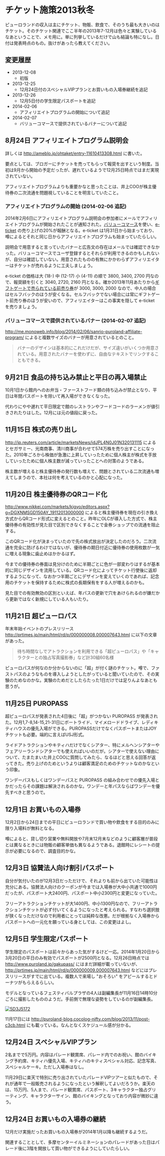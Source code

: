 ﻿# チケット施策2013秋冬

ピューロランドの収入は主にチケット、物販、飲食で、そのうち最も大きいのはチケット。そのチケット関連でここ半年の2013年7-12月は色々と実験しているなあということで、メモ用に。単に列挙しているだけで山も結論も特になし。日付は発表時点のもの。抜けがあったら教えてください。

## 変更履歴

* 2013-12-08
    * 初版
* 2013-12-25
    * 12月24日付のスペシャルVIPプランとお買いもの入場券継続を追記
* 2013-12-26
    * 12月5日付の学生限定パスポートを追記
* 2014-02-06
    * アフィリエイトプログラムの開始について追記
* 2014-02-07
    * バリューコマースで提供されているバナーについて追記

## 8月24日 アフィリエイトプログラム説明会

詳しくは <http://ameblo.jp/ohtaket/entry-11610413308.html> に書いた。

要点としては、ブロガーにチケットを売ってもらって報奨を出すという制度。当初は9月から開始の予定だったが、遅れているようで12月25日時点ではまだ実現されていない。

アフィリエイトプログラムよりも重要かなと思ったことは、井上COOが株主優待券の二次流通を問題視していることを明言していたこと。

### アフィリエイトプログラムの開始 (2014-02-06 追記)

2014年2月6日にアフィリエイトプログラム説明会の参加者にメールでアフィリエイトプログラムが開始されたことが通知された。[バリューコマース](http://www.valuecommerce.ne.jp/)を使い、[e-ticket](http://www.puroland.jp/eticket/) の売り上げの20%が報酬となる。e-ticket は1月31日から始まっており、噂によるとそれと同じ日からアフィリエイトプログラムも始まっていたらしい。

説明会で用意すると言っていたバナーと広告文の存在はメールでは確認できなかった。バリューコマースでユーザ登録するとそれらが利用できるのかもしれないが、自分は確認していない。用意されたものの有無にかかわらずアフィリエイターはチケットが売れるように工夫しましょう。

e-ticket の価格は大 (18-) 中 (12-17) 小 (4-11) の順で 3800, 3400, 2700 円なので、報奨額を引くと 3040, 2720, 2160 円となる。確か2013年11月あたりから[ギフトゲートで売られている前売り券](http://sanrio.cocolog-nifty.com/shop/2014/01/spl-2384.html)が 3000, 3000, 2000 なので、中人の場合はセルフバックのほうが安くなる。セルフバックでない場合には常にギフトゲート前売り券のほうが安いので、アフィリエイターはこの事実を隠して e-ticket を売りましょう。

### バリューコマースで提供されているバナー (2014-02-07 追記)

<http://me.monoweb.info/blog/2014/02/06/sanrio-puroland-affiliate-program/> によると複数サイズのバナーが用意されているとのこと。

> バナーのデザインは基本的にこれだけだが、サイズ違いがいくつか用意されている。用意されたバナーを使わずに、自由なテキストでリンクすることもできる。

## 9月21日 食品の持ち込み禁止と平日の再入場禁止

10月1日から館内へのお弁当・ファーストフード類の持ち込みが禁止となり、平日は年間パスポートを除いて再入場ができなくなった。

代わりにやや遅れて平日限定で館のレストランやフードコードのラーメンが値引きされたりはした。12月には元の値段に戻った。

## 11月15日 株式の売り出し

<http://jp.reuters.com/article/marketsNews/idJPL4N0J01N320131115> によるとセガサミー、光南商事、清川商事が合わせて574万株を売り出すことになった。2010年ごろから株価が急激に上昇していったために個人株主が株式を手放していったために個人株主数が減っていったことへの対策のようである。

株主数が増えると株主優待券の発行数も増えて、問題とされている二次流通も増えてしまうので、本社は何を考えているのかと心配になった。

## 11月20日 株主優待券のQRコード化

<http://www.nikkei.com/markets/kigyo/editors.aspx?g=DGXNMSGD150AY_19112013000000> によると株主優待券を現在の引き換え方式からQRコード形式に変えるとのこと。昨年にOLCが導入した方式で、株主優待券の有効性が見た目で区別できなくすることで金券ショップでの流通を阻止する。

このQRコード化が決まっていたので先の株式放出が決定したのだろう。二次流通を完全に防げるわけではないが、優待券の期日付近に優待券の使用枚数が一気に増える現象に歯止めはかかるはず。

今までの優待券の券面は見分けのために半期ごとに色が一部変わりはするが基本的に同じデザインを流用している。QRコード化によってチケット行使後に返却するようになって、なおかつ半期ごとにデザインを変えていくのであれば、記念用のチケットを保持するために株式の長期保有をする人が増えるのかも。

見た目での有効無効の区別といえば、年パスの更新で穴をあけられるのが嫌だから更新ではなく新規にしている人もいたり。

## 11月21日 超ピューロパス

年末年始イベントのプレスリリース <http://prtimes.jp/main/html/rd/p/000000008.000007643.html> に以下の文章があった。

> 待ち時間なしでアトラクションを利用できる「超ピューロパス」や「キャラクターとの独占写真撮影券」など計30組60名様

ピューロパスが何なのか分からないのに「超」が付く謎のチケット。噂で、ファストパスのようなものを導入しようとしたがっていると聞いていたので、その実験のためなのかな。実験のためだとしたらたった1日だけでは足りんよなあとも思うが。

## 11月25日 PUROPASS

超ピューロパスが発表された4日後に「超」がつかない PUROPASS が発表された。12月1,7-8,14-15,21-31日にボートライド、マイメロードドライブ、レディキティハウスの優先入場ができる。PUROPASSだけでなくパスポートまたはJOYチケットも必要。端的に言えばUSJ形式。

ライドアトラクションやキティハだけでなくシアター、特にメルヘンシアターやフェアリーランドシアターでも使えればいいのだが。シアターで使えない理由について、たまたまいた井上COOに質問してみたら、なるほどと思える回答が返ってきた。売り上げのためというよりは顧客満足のためのチケットなのかなという印象。

ワンデーパスもしくはワンデーパスと PUROPASS の組み合わせでの優先入場とかだったらその課題は解決されるのかな。ワンデーと年パスならばワンデーを優先すべきと思うので。

## 12月1日 お買いもの入場券

12月2日から24日までの平日にピューロランドで買い物や飲食をする目的のみに限り入場料が無料となる。

噂によると、貸し切り営業や無料開放や7月末12月末などのように顧客層が普段とは異なるときには物販の顧客単価も異なるようである。退館時にレシートの提示が必要になるので、調査目的かな。

## 12月3日 協賛法人向け割引パスポート

自分が気付いたのが12月3日だっただけで、それよりも前から出ていた可能性は充分にある。協賛法人向けのクーポンが今までは入場券が大中小共通で1000円だったが、パスポート大2400円、パスポート中小2300円と変更になっていた。

フリーアトラクションチケットが大1400円、中小1300円なので、フリーアトラクションチケットが必ず付いてくるようになったと考えられる。すなわち選択肢が狭くなっただけなので利用者にとっては純粋な改悪。だが根拠なく入場券からパスポートへの一元化を願っている身としては、この変更はよし。

## 12月5日 学生限定パスポート

学生限定のパスポートは前々からあった気がするけど一応。2014年1月20日から3月20日の平日のみ有効でパスポートが2500円となる。12月26日時点では <http://www.puroland.jp/gakupass/> にはまだ詳細が載っていないが、<http://prtimes.jp/main/html/rd/p/000000009.000007643.html> などにはプレスリリースがすでに出ている。複数人で来場し "おそろい" をアピールするとドーナツがもらえるらしい。

モデルとなっているフェスティバルプラザの4人は副編集長が11月16日14時10分ごろに撮影したもののようだ。手前側で無理な姿勢をしているのが副編集長。

[![5D3J5172](http://farm6.staticflickr.com/5532/10902506634_7dea9247af.jpg)](http://www.flickr.com/photos/ohtake_tomohiro/10902506634/)

11月17日には <http://puroland-blog.cocolog-nifty.com/blog/2013/11/post-c3cb.html> にも載っている。なんとなくスケジュール感が分かる。

## 12月24日 スペシャルVIPプラン

2名までで5万円。内容はパレード観賞席、パレード内でのお祝い、館のバイキング予約席、キティハ優先入場、キティハのキティスペシャル対応、記念写真、スペシャルケーキ。ただし入場券はなし。

11月29日に楽天で特別に売り出されていたパレードVIPツアーと似たもので、それが通年で一般販売されるようになったという解釈してよいだろうか。楽天のは、15万円、5人まで、パレード観賞席、パスポート、3キャラクター独占グリーティング、キャラクターサイン、館のバイキングとなっており内容が微妙に違う。

## 12月24日 お買いもの入場券の継続

12月だけ実施だったお買いもの入場券が2014年1月以降も継続するようだ。

関連することとして、多摩センターイルミネーションのパレードがあった日はパレード後に3階を開放して買い物ができるようにしていたらしい。
